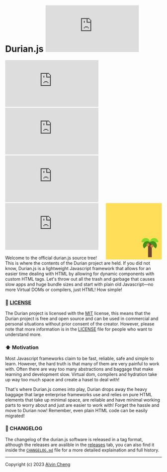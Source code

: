 # Durian.js ![](https://img.shields.io/github/v/tag/cheng-alvin/durian.js)
![](https://img.shields.io/github/languages/code-size/cheng-alvin/durian.js) ![](https://img.shields.io/github/license/cheng-alvin/durian.js) ![](https://img.shields.io/github/issues/cheng-alvin/durian.js) ![](https://img.shields.io/github/issues-pr/cheng-alvin/durian.js)
<img src="https://github.com/cheng-alvin/durian.js/blob/e2cb327e0e5d7067afc4230326dfcfc163296767/%E5%B1%8F%E5%B9%95%E6%88%AA%E5%9B%BE%202023-09-01%20150235.png" alt="logo" align="right" width="180" />


Welcome to the official durian.js source tree! This is where the contents of the Durian project are held. If you did not know, Durian.js is a lightweight Javascript framework that allows for an easier time dealing with HTML by allowing for dynamic components with custom HTML tags. Let's throw out all the trash and garbage that causes slow apps and huge bundle sizes and start with plain old Javascript—no more Virtual DOMs or compilers, just HTML! How simple!

### 📜 [LICENSE](https://github.com/cheng-alvin/durian.js/blob/main/LICENSE)

The Durian project is licensed with the [MIT](https://en.wikipedia.org/wiki/MIT_License) license, this means that the Durian project is free and open source and can be used in commercial and personal situations without prior consent of the creator. However, please note that more information is in the [LICENSE](https://github.com/cheng-alvin/durian.js/blob/main/LICENSE) file for people who want to understand more.

### ⬆️ Motivation

Most Javascript frameworks claim to be fast, reliable, safe and simple to learn. However, the hard truth is that many of them are very painful to work with. Often there are way too many abstractions and baggage that make learning and development slow. Virtual dom, compilers and hydration take up way too much space and create a hasel to deal with!

That's where Durian.js comes into play, Durian drops away the heavy baggage that large enterprise frameworks use and relies on pure HTML elements that take up minimal space, are reliable and have minimal working parts to worry about and just are easier to work with! Forget the hassle and move to Durian now! Remember, even plain HTML code can be easily migrated!

### 🔁 CHANGELOG 

The changelog of the durian.js software is released in a tag format, although the releases are avalible in the [releases](https://github.com/cheng-alvin/durian.js/releases) tab, you can also find it inside the [`CHANGELOG.md`](https://github.com/cheng-alvin/durian.js/blob/main/CHANGELOG.md) file for a more detailed explaination and full history.

---
Copyright (c) 2023 [Alvin Cheng](https://github.com/cheng-alvin)
